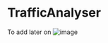 # TrafficAnalyser
To add later on
![image](https://user-images.githubusercontent.com/73450837/213317084-1a92f413-035c-47f5-bb69-a91a5d330d21.png)
